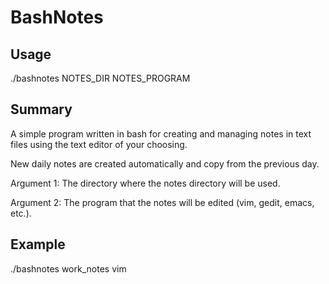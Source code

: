 # BashNotes
## Usage
./bashnotes NOTES_DIR NOTES_PROGRAM

## Summary
A simple program written in bash for creating and managing notes in text files using the text editor of your choosing.

New daily notes are created automatically and copy from the previous day.

Argument 1: The directory where the notes directory will be used.

Argument 2: The program that the notes will be edited (vim, gedit, emacs, etc.).

## Example
./bashnotes work_notes vim
